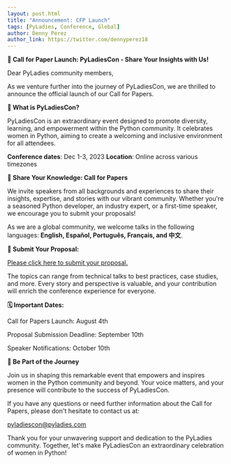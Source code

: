 ```yaml
---
layout: post.html
title: "Announcement: CFP Launch"
tags: [PyLadies, Conference, Global]
author: Denny Perez
author_link: https://twitter.com/dennyperez18
---
```


**📢 Call for Paper Launch: PyLadiesCon - Share Your Insights with Us!**

Dear PyLadies community members,

As we venture further into the journey of PyLadiesCon, we are thrilled to announce the official launch of our Call for Papers.

**🎉 What is PyLadiesCon?**

PyLadiesCon is an extraordinary event designed to promote diversity, learning, and empowerment within the Python community. It celebrates women in Python, aiming to create a welcoming and inclusive environment for all attendees.

**Conference dates**: Dec 1-3, 2023
**Location**: Online across various timezones


**🌟 Share Your Knowledge: Call for Papers**

We invite speakers from all backgrounds and experiences to share their insights, expertise, and stories with our vibrant community. Whether you're a seasoned Python developer, an industry expert, or a first-time speaker, we encourage you to submit your proposals!

As we are a global community, we welcome talks in the following languages: **English, Español, Português, Français, and 中文**. 

**🔗 Submit Your Proposal:**

[Please click here to submit your proposal.](https://pretalx.com/pyladiescon-2023/cfp)

The topics can range from technical talks to best practices, case studies, and more. Every story and perspective is valuable, and your contribution will enrich the conference experience for everyone.

**🗓️ Important Dates:**

Call for Papers Launch: August 4th

Proposal Submission Deadline: September 10th

Speaker Notifications: October 10th

**🚀 Be Part of the Journey**

Join us in shaping this remarkable event that empowers and inspires women in the Python community and beyond. Your voice matters, and your presence will contribute to the success of PyLadiesCon.

If you have any questions or need further information about the Call for Papers, please don't hesitate to contact us at:

pyladiescon@pyladies.com

Thank you for your unwavering support and dedication to the PyLadies community. Together, let's make PyLadiesCon an extraordinary celebration of women in Python!
